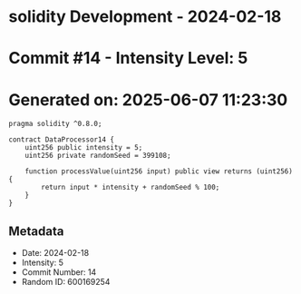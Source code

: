 ﻿# solidity Development - 2024-02-18
# Commit #14 - Intensity Level: 5
# Generated on: 2025-06-07 11:23:30
```solidity
pragma solidity ^0.8.0;

contract DataProcessor14 {
    uint256 public intensity = 5;
    uint256 private randomSeed = 399108;

    function processValue(uint256 input) public view returns (uint256) {
        return input * intensity + randomSeed % 100;
    }
}
```
## Metadata
- Date: 2024-02-18
- Intensity: 5
- Commit Number: 14
- Random ID: 600169254
